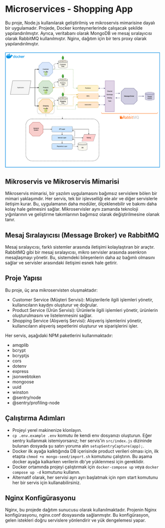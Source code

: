 # Microservices - Shopping App

Bu proje, Node.js kullanılarak geliştirilmiş ve mikroservis mimarisine dayalı bir uygulamadır. Projede, Docker konteynerlerinde çalışacak şekilde yapılandırılmıştır.
Ayrıca, veritabanı olarak MongoDB ve mesaj sıralayıcısı olarak RabbitMQ kullanılmıştır. Nginx, dağıtım için bir ters proxy olarak yapılandırılmıştır.

![](./structure.png)


## Mikroservis ve Mikroservis Mimarisi

Mikroservis mimarisi, bir yazılım uygulamasını bağımsız servislere bölen bir mimari yaklaşımdır. Her servis, tek bir işlevselliği ele alır ve diğer servislerle iletişim kurar. 
Bu, uygulamanın daha modüler, ölçeklenebilir ve bakımı daha kolay hale gelmesini sağlar. Mikroservisler aynı zamanda teknoloji yığınlarının ve geliştirme takımlarının bağımsız olarak değiştirilmesine olanak tanır.

## Mesaj Sıralayıcısı (Message Broker) ve RabbitMQ

Mesaj sıralayıcısı, farklı sistemler arasında iletişimi kolaylaştıran bir araçtır. RabbitMQ gibi bir mesaj sıralayıcısı, mikro servisler arasında asenkron mesajlaşmayı yönetir. 
Bu, sistemdeki bileşenlerin daha az bağımlı olmasını sağlar ve servisler arasındaki iletişimi esnek hale getirir.

## Proje Yapısı

Bu proje, üç ana mikroservisten oluşmaktadır:

- Customer Service (Müşteri Servisi): Müşterilerle ilgili işlemleri yönetir, kullanıcıların kaydını oluşturur ve doğrular.
- Product Service (Ürün Servisi): Ürünlerle ilgili işlemleri yönetir, ürünlerin oluşturulmasını ve listelenmesini sağlar.
- Shopping Service (Alışveriş Servisi): Alışveriş işlemlerini yönetir, kullanıcıların alışveriş sepetlerini oluşturur ve siparişlerini işler.

Her servis, aşağıdaki NPM paketlerini kullanmaktadır:

- amqplib
- bcrypt
- bcryptjs
- cors
- dotenv
- express
- jsonwebtoken
- mongoose
- uuid
- winston
- @sentry/node
- @sentry/profiling-node

## Çalıştırma Adımları

- Projeyi yerel makinenize klonlayın.
- `cp .env.example .env` komutu ile kendi env dosyanızı oluşturun. Eğer sentry kullanmak istemiyorsanız; her servis'in `src/index.js` dizininde bulunan dosyada şu satırı yoruma alın `setupSentryCapture(app);`.
- Docker ilk ayağa kalktığında DB içerisinde product verileri olması için, ilk etapta `chmod +x mongo-seed/import.sh` komutunu çalıştırın. Bu aşama docker ayağa kalkarken verilerin db'ye yüklenmesi için gereklidir.
- Docker ortamında projeyi çalıştırmak için `docker-compose up` veya `docker compose up -d` komutunu kullanın.
- Alternatif olarak, her servisi ayrı ayrı başlatmak için npm start komutunu her bir servis için kullanabilirsiniz.

## Nginx Konfigürasyonu

Nginx, bu projede dağıtım sunucusu olarak kullanılmaktadır. Projenin Nginx konfigürasyonu, nginx.conf dosyasında sağlanmıştır. Bu konfigürasyon, gelen istekleri doğru servislere yönlendirir ve yük dengelemesi yapar.

